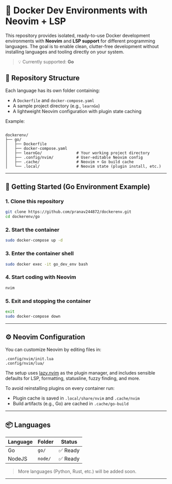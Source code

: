 # 🐳 Docker Dev Environments with Neovim + LSP

This repository provides isolated, ready-to-use Docker development environments with **Neovim** and **LSP support** for different programming languages. The goal is to enable clean, clutter-free development without installing languages and tooling directly on your system.

> 💡 Currently supported: **Go**


## 📁 Repository Structure

Each language has its own folder containing:
- A `Dockerfile` and `docker-compose.yaml`
- A sample project directory (e.g., `learnGo`)
- A lightweight Neovim configuration with plugin state caching

Example:
```

dockerenv/
├── go/
│   ├── Dockerfile
│   ├── docker-compose.yaml
│   ├── learnGo/               # Your working project directory
│   ├── .config/nvim/          # User-editable Neovim config
│   ├── .cache/                # Neovim + Go build cache
│   └── .local/                # Neovim state (plugin install, etc.)

````

---

## 🚀 Getting Started (Go Environment Example)

### 1. Clone this repository
```bash
git clone https://github.com/pranav244872/dockerenv.git
cd dockerenv/go
````

### 2. Start the container

```bash
sudo docker-compose up -d
```

### 3. Enter the container shell

```bash
sudo docker exec -it go_dev_env bash
```

### 4. Start coding with Neovim

```bash
nvim
```
### 5. Exit and stopping the container
```bash
exit
sudo docker-compose down
```
---

## ⚙️ Neovim Configuration

You can customize Neovim by editing files in:

```
.config/nvim/init.lua
.config/nvim/lua/
```

The setup uses [lazy.nvim](https://github.com/folke/lazy.nvim) as the plugin manager, and includes sensible defaults for LSP, formatting, statusline, fuzzy finding, and more.

To avoid reinstalling plugins on every container run:

* Plugin cache is saved in `.local/share/nvim` and `.cache/nvim`
* Build artifacts (e.g., Go) are cached in `.cache/go-build`

---

## 📦 Languages

| Language | Folder | Status  |
| -------- | ------ | ------- |
| Go       | `go/`  | ✅ Ready |
| NodeJS   | `node/`  | ✅ Ready |

> More languages (Python, Rust, etc.) will be added soon.

---
